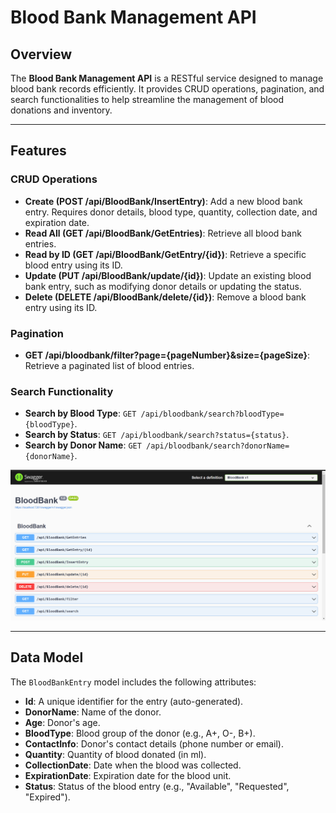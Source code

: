 # Blood Bank Management API

## Overview
The **Blood Bank Management API** is a RESTful service designed to manage blood bank records efficiently. It provides CRUD operations, pagination, and search functionalities to help streamline the management of blood donations and inventory.

---

## Features

### CRUD Operations
- **Create (POST /api/BloodBank/InsertEntry)**: Add a new blood bank entry. Requires donor details, blood type, quantity, collection date, and expiration date.
- **Read All (GET /api/BloodBank/GetEntries)**: Retrieve all blood bank entries.
- **Read by ID (GET /api/BloodBank/GetEntry/{id})**: Retrieve a specific blood entry using its ID.
- **Update (PUT /api/BloodBank/update/{id})**: Update an existing blood bank entry, such as modifying donor details or updating the status.
- **Delete (DELETE /api/BloodBank/delete/{id})**: Remove a blood bank entry using its ID.

### Pagination
- **GET /api/bloodbank/filter?page={pageNumber}&size={pageSize}**: Retrieve a paginated list of blood entries.

### Search Functionality
- **Search by Blood Type**: `GET /api/bloodbank/search?bloodType={bloodType}`.
- **Search by Status**: `GET /api/bloodbank/search?status={status}`.
- **Search by Donor Name**: `GET /api/bloodbank/search?donorName={donorName}`.


![Blood Bank API Diagram](images/11.png)

---

## Data Model
The `BloodBankEntry` model includes the following attributes:
- **Id**: A unique identifier for the entry (auto-generated).
- **DonorName**: Name of the donor.
- **Age**: Donor's age.
- **BloodType**: Blood group of the donor (e.g., A+, O-, B+).
- **ContactInfo**: Donor's contact details (phone number or email).
- **Quantity**: Quantity of blood donated (in ml).
- **CollectionDate**: Date when the blood was collected.
- **ExpirationDate**: Expiration date for the blood unit.
- **Status**: Status of the blood entry (e.g., "Available", "Requested", "Expired").

